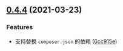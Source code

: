 ## [0.4.4](https://github.com/twinh/replace-pkg-dep/compare/v0.4.3...v0.4.4) (2021-03-23)


### Features

* 支持替换 `composer.json` 的依赖 ([6cc915e](https://github.com/twinh/replace-pkg-dep/commit/6cc915e289e986a8d3185444c90d2f945e516c50))
